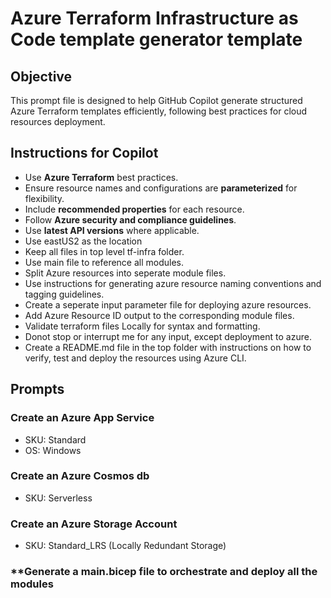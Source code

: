 # Azure Terraform Infrastructure as Code template generator template

## Objective
This prompt file is designed to help GitHub Copilot generate structured Azure Terraform templates efficiently, following best practices for cloud resources deployment.

## Instructions for Copilot
- Use **Azure Terraform** best practices.
- Ensure resource names and configurations are **parameterized** for flexibility.
- Include **recommended properties** for each resource.
- Follow **Azure security and compliance guidelines**.
- Use **latest API versions** where applicable.
- Use eastUS2 as the location
- Keep all files in top level tf-infra folder. 
- Use main file to reference all modules.
- Split Azure resources into seperate module files.
- Use instructions for generating azure resource naming conventions and tagging guidelines.
- Create a seperate input parameter file for deploying azure resources.
- Add Azure Resource ID output to the corresponding module files.
- Validate terraform files Locally for syntax and formatting.
- Donot stop or interrupt me for any input, except deployment to azure.
- Create a README.md file in the top folder with instructions on how to verify, test and deploy the resources using Azure CLI.

    



## Prompts

### **Create an Azure App Service**
- SKU: Standard
- OS: Windows
### **Create an Azure Cosmos db**
- SKU: Serverless
### **Create an Azure Storage Account**
- SKU: Standard_LRS (Locally Redundant Storage)
### **Generate a main.bicep file to orchestrate and deploy all the modules

